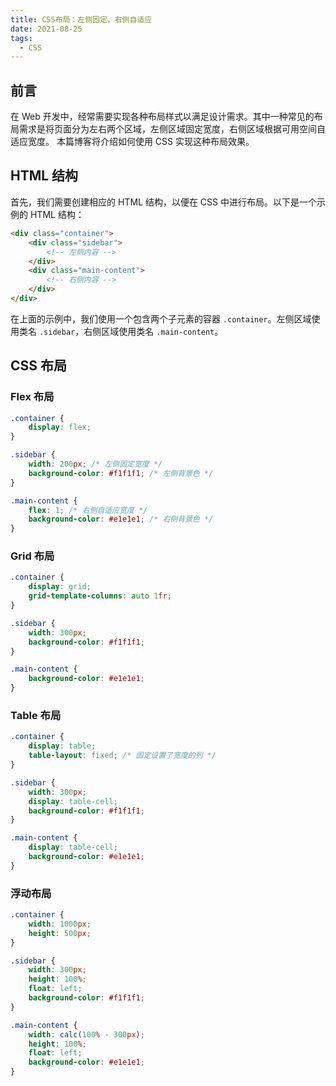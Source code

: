 ```yaml
---
title: CSS布局：左侧固定，右侧自适应
date: 2021-08-25
tags:
  - CSS
---
```


## 前言

在 Web 开发中，经常需要实现各种布局样式以满足设计需求。其中一种常见的布局需求是将页面分为左右两个区域，左侧区域固定宽度，右侧区域根据可用空间自适应宽度。
本篇博客将介绍如何使用 CSS 实现这种布局效果。

## HTML 结构

首先，我们需要创建相应的 HTML 结构，以便在 CSS 中进行布局。以下是一个示例的 HTML 结构：

```html
<div class="container">
    <div class="sidebar">
        <!-- 左侧内容 -->
    </div>
    <div class="main-content">
        <!-- 右侧内容 -->
    </div>
</div>
```

在上面的示例中，我们使用一个包含两个子元素的容器 `.container`。左侧区域使用类名 `.sidebar`，右侧区域使用类名 `.main-content`。

## CSS 布局

### Flex 布局

```css
.container {
    display: flex;
}

.sidebar {
    width: 200px; /* 左侧固定宽度 */
    background-color: #f1f1f1; /* 左侧背景色 */
}

.main-content {
    flex: 1; /* 右侧自适应宽度 */
    background-color: #e1e1e1; /* 右侧背景色 */
}
```

### Grid 布局

```css
.container {
    display: grid;
    grid-template-columns: auto 1fr;
}

.sidebar {
    width: 300px;
    background-color: #f1f1f1;
}

.main-content {
    background-color: #e1e1e1;
}
```

### Table 布局

```css
.container {
    display: table;
    table-layout: fixed; /* 固定设置了宽度的列 */
}

.sidebar {
    width: 300px;
    display: table-cell;
    background-color: #f1f1f1;
}

.main-content {
    display: table-cell;
    background-color: #e1e1e1;
}
```

### 浮动布局

```css
.container {
    width: 1000px;
    height: 500px;
}

.sidebar {
    width: 300px;
    height: 100%;
    float: left;
    background-color: #f1f1f1;
}

.main-content {
    width: calc(100% - 300px);
    height: 100%;
    float: left;
    background-color: #e1e1e1;
}
```
